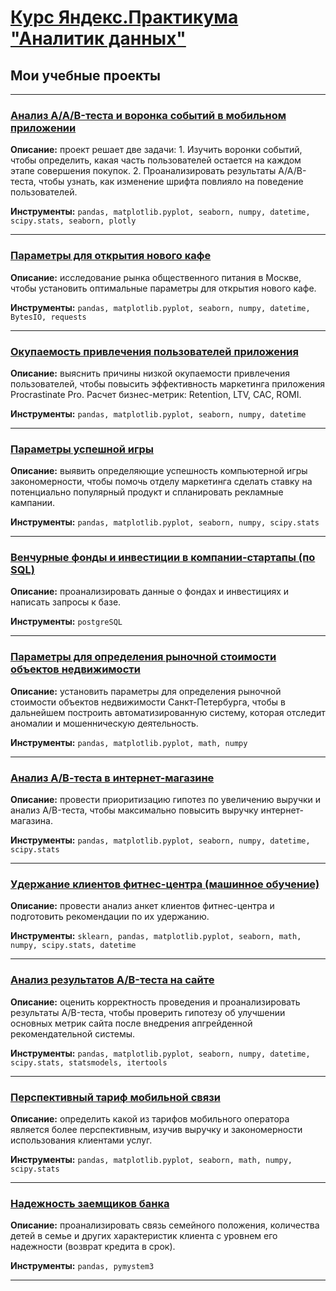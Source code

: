 # [Курс Яндекс.Практикума "Аналитик данных"](https://praktikum.yandex.ru/data-analyst/)
## Мои учебные проекты
<hr>

### <a href="https://github.com/OJhonny/Data-Analyst-Yandex.Practicum-/blob/main/Projects/%D0%90%D0%BD%D0%B0%D0%BB%D0%B8%D0%B7%20AAB-%D1%82%D0%B5%D1%81%D1%82%D0%B0%20%D0%B8%20%D0%B2%D0%BE%D1%80%D0%BE%D0%BD%D0%BA%D0%B0%20%D1%81%D0%BE%D0%B1%D1%8B%D1%82%D0%B8%D0%B9%20%D0%B2%20%D0%BC%D0%BE%D0%B1%D0%B8%D0%BB%D1%8C%D0%BD%D0%BE%D0%BC%20%D0%BF%D1%80%D0%B8%D0%BB%D0%BE%D0%B6%D0%B5%D0%BD%D0%B8%D0%B8.ipynb" target="blank">Анализ A/A/B-теста и воронка событий в мобильном приложении</a>

**Описание:**
проект решает две задачи: 1. Изучить воронки событий, чтобы определить, какая часть пользователей остается на каждом этапе совершения покупок. 2. Проанализировать результаты A/A/B-теста, чтобы узнать, как изменение шрифта повлияло на поведение пользователей.

**Инструменты:**
`pandas, matplotlib.pyplot, seaborn, numpy, datetime, scipy.stats, seaborn, plotly`
<hr>

### <a href="https://github.com/OJhonny/Data-Analyst-Yandex.Practicum-/blob/main/Projects/%D0%9F%D0%B0%D1%80%D0%B0%D0%BC%D0%B5%D1%82%D1%80%D1%8B%20%D0%B4%D0%BB%D1%8F%20%D0%BE%D1%82%D0%BA%D1%80%D1%8B%D1%82%D0%B8%D1%8F%20%D0%BD%D0%BE%D0%B2%D0%BE%D0%B3%D0%BE%20%D0%BA%D0%B0%D1%84%D0%B5.ipynb" target="blank">Параметры для открытия нового кафе</a>

**Описание:**
исследование рынка общественного питания в Москве, чтобы установить оптимальные параметры для открытия нового кафе.

**Инструменты:**
`pandas, matplotlib.pyplot, seaborn, numpy, datetime, BytesIO, requests`
<hr>

### <a href="https://github.com/OJhonny/Data-Analyst-Yandex.Practicum-/blob/main/Projects/%D0%9E%D0%BA%D1%83%D0%BF%D0%B0%D0%B5%D0%BC%D0%BE%D1%81%D1%82%D1%8C%20%D0%BF%D1%80%D0%B8%D0%B2%D0%BB%D0%B5%D1%87%D0%B5%D0%BD%D0%B8%D1%8F%20%D0%BF%D0%BE%D0%BB%D1%8C%D0%B7%D0%BE%D0%B2%D0%B0%D1%82%D0%B5%D0%BB%D0%B5%D0%B9%20%D0%BF%D1%80%D0%B8%D0%BB%D0%BE%D0%B6%D0%B5%D0%BD%D0%B8%D1%8F.ipynb">Окупаемость привлечения пользователей приложения</a>

**Описание:**
выяснить причины низкой окупаемости привлечения пользователей, чтобы повысить эффективность маркетинга приложения Procrastinate Pro. Расчет бизнес-метрик: Retention, LTV, CAC, ROMI.

**Инструменты:**
`pandas, matplotlib.pyplot, seaborn, numpy, datetime`
<hr>

### <a href="https://github.com/OJhonny/Data-Analyst-Yandex.Practicum-/blob/main/Projects/%D0%9F%D0%B0%D1%80%D0%B0%D0%BC%D0%B5%D1%82%D1%80%D1%8B%20%D1%83%D1%81%D0%BF%D0%B5%D1%88%D0%BD%D0%BE%D0%B9%20%D0%B8%D0%B3%D1%80%D1%8B%20(%D1%81%D0%B1%D0%BE%D1%80%D0%BD%D1%8B%D0%B9%20%D0%BF%D1%80%D0%BE%D0%B5%D0%BA%D1%82-1).%20.ipynb">Параметры успешной игры</a>

**Описание:**
выявить определяющие успешность компьютерной игры закономерности, чтобы помочь отделу маркетинга сделать ставку на потенциально популярный продукт и спланировать рекламные кампании.

**Инструменты:**
`pandas, matplotlib.pyplot, seaborn, numpy, scipy.stats`
<hr>

### <a href="https://github.com/OJhonny/Data-Analyst-Yandex.Practicum-/blob/main/Projects/%D0%92%D0%B5%D0%BD%D1%87%D1%83%D1%80%D0%BD%D1%8B%D0%B5%20%D1%84%D0%BE%D0%BD%D0%B4%D1%8B%20%D0%B8%20%D0%B8%D0%BD%D0%B2%D0%B5%D1%81%D1%82%D0%B8%D1%86%D0%B8%D0%B8%20%D0%B2%20%D0%BA%D0%BE%D0%BC%D0%BF%D0%B0%D0%BD%D0%B8%D0%B8-%D1%81%D1%82%D0%B0%D1%80%D1%82%D0%B0%D0%BF%D1%8B%20(%D0%BF%D0%BE%20SQL).ipynb" target="blank">Венчурные фонды и инвестиции в компании-стартапы (по SQL)</a>

**Описание:**
проанализировать данные о фондах и инвестициях и написать запросы к базе.

**Инструменты:**
`postgreSQL`
<hr>

### <a href="https://github.com/OJhonny/Data-Analyst-Yandex.Practicum-/blob/main/Projects/%D0%9F%D0%B0%D1%80%D0%B0%D0%BC%D0%B5%D1%82%D1%80%D1%8B%20%D0%B4%D0%BB%D1%8F%20%D0%BE%D0%BF%D1%80%D0%B5%D0%B4%D0%B5%D0%BB%D0%B5%D0%BD%D0%B8%D1%8F%20%D1%80%D1%8B%D0%BD%D0%BE%D1%87%D0%BD%D0%BE%D0%B9%20%D1%81%D1%82%D0%BE%D0%B8%D0%BC%D0%BE%D1%81%D1%82%D0%B8%20%D0%BE%D0%B1%D1%8A%D0%B5%D0%BA%D1%82%D0%BE%D0%B2%20%D0%BD%D0%B5%D0%B4%D0%B2%D0%B8%D0%B6%D0%B8%D0%BC%D0%BE%D1%81%D1%82%D0%B8.ipynb" target="blank">Параметры для определения рыночной стоимости объектов недвижимости</a>


**Описание:**
установить параметры для определения рыночной стоимости объектов недвижимости Санкт-Петербурга, чтобы в дальнейшем построить автоматизированную систему, которая отследит аномалии и мошенническую деятельность.

**Инструменты:**
`pandas, matplotlib.pyplot, math, numpy`
<hr>

### <a href="https://github.com/OJhonny/Data-Analyst-Yandex.Practicum-/blob/main/Projects/%D0%90%D0%92%20%D1%82%D0%B5%D1%81%D1%82%D0%B8%D1%80%D0%BE%D0%B2%D0%B0%D0%BD%D0%B8%D0%B5%20%D0%B2%20%D0%B8%D0%BD%D1%82%D0%B5%D1%80%D0%BD%D0%B5%D1%82-%D0%BC%D0%B0%D0%B3%D0%B0%D0%B7%D0%B8%D0%BD%D0%B5.ipynb" target="blank">Анализ А/В-теста в интернет-магазине</a>

**Описание:**
провести приоритизацию гипотез по увеличению выручки и анализ A/B-теста, чтобы максимально повысить выручку интернет-магазина.

**Инструменты:**
`pandas, matplotlib.pyplot, seaborn, numpy, datetime, scipy.stats`
<hr>

### <a href="https://github.com/OJhonny/Data-Analyst-Yandex.Practicum-/blob/main/Projects/%D0%A3%D0%B4%D0%B5%D1%80%D0%B6%D0%B0%D0%BD%D0%B8%D0%B5%20%D0%BA%D0%BB%D0%B8%D0%B5%D0%BD%D1%82%D0%BE%D0%B2%20%D1%84%D0%B8%D1%82%D0%BD%D0%B5%D1%81-%D1%86%D0%B5%D0%BD%D1%82%D1%80%D0%B0%20(%D0%BC%D0%B0%D1%88%D0%B8%D0%BD%D0%BD%D0%BE%D0%B5%20%D0%BE%D0%B1%D1%83%D1%87%D0%B5%D0%BD%D0%B8%D0%B5)%20.ipynb" target="blank">Удержание клиентов фитнес-центра (машинное обучение) </a>

**Описание:**
провести анализ анкет клиентов фитнес-центра и подготовить рекомендации по их удержанию.

**Инструменты:**
`sklearn, pandas, matplotlib.pyplot, seaborn, math, numpy, scipy.stats, datetime`
<hr>

### <a href="https://github.com/OJhonny/Data-Analyst-Yandex.Practicum-/blob/main/Projects/%D0%90%D0%BD%D0%B0%D0%BB%D0%B8%D0%B7%20%D1%80%D0%B5%D0%B7%D1%83%D0%BB%D1%8C%D1%82%D0%B0%D1%82%D0%BE%D0%B2%20AB-%D1%82%D0%B5%D1%81%D1%82%D0%B0%20%D0%BD%D0%B0%20%D1%81%D0%B0%D0%B9%D1%82%D0%B5.ipynb" target="blank">Анализ результатов A/B-теста на сайте</a>

**Описание:**
оценить корректность проведения и проанализировать результаты A/B-теста, чтобы проверить гипотезу об улучшении основных метрик сайта после внедрения апгрейденной рекомендательной системы.

**Инструменты:**
`pandas, matplotlib.pyplot, seaborn, numpy, datetime, scipy.stats, statsmodels, itertools`
<hr>

### <a href="https://github.com/OJhonny/Data-Analyst-Yandex.Practicum-/blob/main/Projects/%D0%9F%D0%B5%D1%80%D1%81%D0%BF%D0%B5%D0%BA%D1%82%D0%B8%D0%B2%D0%BD%D1%8B%D0%B9%20%D1%82%D0%B0%D1%80%D0%B8%D1%84%20%D0%BC%D0%BE%D0%B1%D0%B8%D0%BB%D1%8C%D0%BD%D0%BE%D0%B9%20%D1%81%D0%B2%D1%8F%D0%B7%D0%B8.ipynb" target="blank">Перспективный тариф мобильной связи</a>

**Описание:**
определить какой из тарифов  мобильного оператора является более перспективным, изучив выручку и закономерности использования клиентами услуг.

**Инструменты:**
`pandas, matplotlib.pyplot, seaborn, math, numpy, scipy.stats`
<hr>

### <a href="https://github.com/OJhonny/Data-Analyst-Yandex.Practicum-/blob/main/Projects/%D0%9D%D0%B0%D0%B4%D0%B5%D0%B6%D0%BD%D0%BE%D1%81%D1%82%D1%8C%20%D0%B7%D0%B0%D0%B5%D0%BC%D1%89%D0%B8%D0%BA%D0%BE%D0%B2%20%D0%B1%D0%B0%D0%BD%D0%BA%D0%B0.ipynb" target="blank" rel="noreferrer">Надежность заемщиков банка</a>

**Описание:**
проанализировать связь семейного положения, количества детей в семье и других характеристик клиента с уровнем его надежности (возврат кредита в срок).

**Инструменты:**
`pandas, pymystem3`
<hr>




